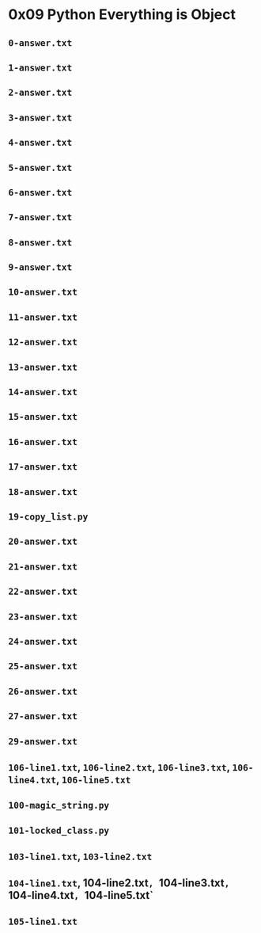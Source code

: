 # 0x09 Python Everything is Object

## `0-answer.txt`

## `1-answer.txt`

## `2-answer.txt`

## `3-answer.txt`

## `4-answer.txt`

## `5-answer.txt`

## `6-answer.txt`

## `7-answer.txt`

## `8-answer.txt`

## `9-answer.txt`

## `10-answer.txt`

## `11-answer.txt`

## `12-answer.txt`

## `13-answer.txt`

## `14-answer.txt`

## `15-answer.txt`

## `16-answer.txt`

## `17-answer.txt`

## `18-answer.txt`

## `19-copy_list.py`

## `20-answer.txt`

## `21-answer.txt`

## `22-answer.txt`

## `23-answer.txt`

## `24-answer.txt`

## `25-answer.txt`

## `26-answer.txt`

## `27-answer.txt`

## `29-answer.txt`

## `106-line1.txt`, `106-line2.txt`, `106-line3.txt`, `106-line4.txt`, `106-line5.txt`

## `100-magic_string.py`

## `101-locked_class.py`

## `103-line1.txt`, `103-line2.txt`

## `104-line1.txt`, 104-line2.txt`, `104-line3.txt`, `104-line4.txt`, `104-line5.txt`

## `105-line1.txt`
